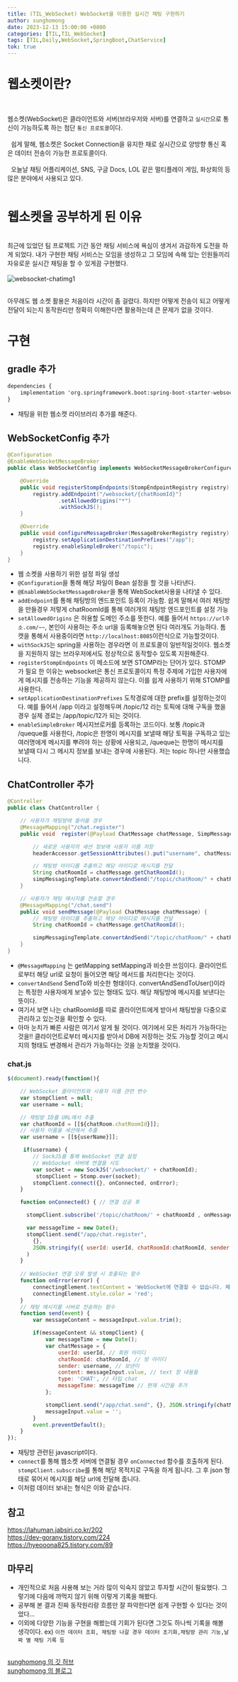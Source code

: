```yaml
---
title: (TIL_WebSocket) WebSocket을 이용한 실시간 채팅 구현하기
author: sunghomong
date: 2023-12-13 15:00:00 +0800
categories: [TIL,TIL_WebSocket]
tags: [TIL,Daily,WebSocket,SpringBoot,ChatService]
tok: true
---
```


# 웹소켓이란?
<br>

웹소켓(WebSocket)은 클라이언트와 서버(브라우저와 서버)를 연결하고 `실시간`으로 통신이 가능하도록 하는 첨단 `통신 프로토콜`이다.<br><br>
 
쉽게 말해, 웹소켓은 Socket Connection을 유지한 채로 실시간으로 양방향 통신 혹은 데이터 전송이 가능한 프로토콜이다.<br><br>
 
오늘날 채팅 어플리케이션, SNS, 구글 Docs, LOL 같은 멀티플레이 게임, 화상회의 등 많은 분야에서 사용되고 있다.<br><br>

# 웹소켓을 공부하게 된 이유
<br>
최근에 있었던 팀 프로젝트 기간 동안 채팅 서비스에 욕심이 생겨서 과감하게 도전을 하게 되었다. 내가 구현한 채팅 서비스는 모임을 생성하고 그 모임에 속해 있는 인원들끼리 자유로운 실시간 채팅을 할 수 있게끔 구현했다.<br><br>

<img src="https://i.ibb.co/vk15cHL/websocket-chatimg1.png" alt="websocket-chatimg1">
<br><br>

아무래도 웹 소켓 활용은 처음이라 시간이 좀 걸렸다. 하지만 어떻게 전송이 되고 어떻게 전달이 되는지 동작원리만 정확히 이해한다면 활용하는데 큰 문제가 없을 것이다.

# 구현

## gradle 추가

```xml
dependencies {
	implementation 'org.springframework.boot:spring-boot-starter-websocket'
}
```

- 채팅을 위한 웹소캣 라이브러리 추가를 해준다.

## WebSocketConfig 추가

```java
@Configuration
@EnableWebSocketMessageBroker
public class WebSocketConfig implements WebSocketMessageBrokerConfigurer {

    @Override
    public void registerStompEndpoints(StompEndpointRegistry registry) {
        registry.addEndpoint("/websocket/{chatRoomId}")
                .setAllowedOrigins("*")
                .withSockJS();
    }

    @Override
    public void configureMessageBroker(MessageBrokerRegistry registry) {
        registry.setApplicationDestinationPrefixes("/app");
        registry.enableSimpleBroker("/topic");
    }
}
```

- 웹 소켓을 사용하기 위한 설정 파일 생성
- `@Configuration`을 통해 해당 파일이 Bean 설정을 할 것을 나타낸다.
- `@EnableWebSocketMessageBroker`을 통해 WebSocket사용을 나타낼 수 있다.
- `addEndpoint`를 통해 채팅방의 엔드포인트 등록이 가능함.
  쉽게 말해서 여러 채팅방을 만들경우 저렇게 chatRoomId를 통해 여러개의 채팅방 엔드포인트를 설정 가능 
- `setAllowedOrigins` 은 허용할 도메인 주소를 뜻한다.
  예를 들어서 `https://url주소.com/~~`, 본인이 사용하는 주소 url을 등록해놓으면 된다 여러개도 가능하다. 톰캣을 통해서 사용중이라면 `http://localhost:8085`이런식으로 가능할것이다.
- `withSockJS`는 spring을 사용하는 경우라면 이 프로토콜이 일반적일것이다. 웹소켓을 지원하지 않는 브라우저에서도 정상적으로 동작할수 있도록 지원해준다.
- `registerStompEndpoints` 이 메소드에 보면 STOMP라는 단어가 있다. STOMP가 필요 한 이유는 websocket은 통신 프로토콜이지 특정 주제에 가입한 사용자에게 메시지를 전송하는 기능을 제공하지 않는다. 이를 쉽게 사용하기 위해 STOMP를 사용한다.
- `setApplicationDestinationPrefixes`
  도착경로에 대한 prefix를 설정하는것이다. 예를 들어서 /app 이라고 설정해두며 /topic/12 라는 토픽에 대해 구독을 했을 경우 실제 경로는 /app/topic/12가 되는 것이다.
- `enableSimpleBroker`
  메시지브로커를 등록하는 코드이다. 보통 /topic과 /queque를 사용한다, /topic은 한명이 메시지를 보낼때 해당 토픽을 구독하고 있는 여러명에게 메시지를 뿌려야 하는 상황에 사용되고, /queque는 한명이 메시지를 보낼때 다시 그 메시지 정보를 보내는 경우에 사용된다. 저는 topic 하나만 사용했습니다.

## ChatController 추가

```java
@Controller
public class ChatController {

    // 사용자가 채팅방에 들어올 경우
    @MessageMapping("/chat.register")
    public void  register(@Payload ChatMessage chatMessage, SimpMessageHeaderAccessor headerAccessor) {

        // 새로운 사용자의 세션 정보에 사용자 이름 저장
        headerAccessor.getSessionAttributes().put("username", chatMessage.getSender());

        // 채팅방 아이디를 추출하고 해당 아이디로 메시지를 전달
        String chatRoomId = chatMessage.getChatRoomId();
        simpMessagingTemplate.convertAndSend("/topic/chatRoom/" + chatRoomId, chatMessage);
    }

    // 사용자가 채팅 메시지를 전송할 경우
    @MessageMapping("/chat.send")
    public void sendMessage(@Payload ChatMessage chatMessage) {
        // 채팅방 아이디를 추출하고 해당 아이디로 메시지를 전달
        String chatRoomId = chatMessage.getChatRoomId();

        simpMessagingTemplate.convertAndSend("/topic/chatRoom/" + chatRoomId, chatMessage);
    }
}
```

- `@MessageMapping` 는 getMapping setMapping과 비슷한 쓰임이다. 클라이언트로부터 해당 url로 요청이 들어오면 해당 메서드를 처리한다는 것이다.
- `convertAndSend` SendTo와 비슷한 형태이다. convertAndSendToUser()이라는 특정한 사용자에게 보낼수 있는 형태도 있다. 해당 채팅방에 메시지를 보낸다는 뜻이다.
- 여기서 보면 나는 chatRoomId를 따로 클라이언트에게 받아서 채팅방을 다중으로 관리하고 있는것을 확인할 수 있다.
- 아마 눈치가 빠른 사람은 여기서 알게 될 것이다. 여기에서 모든 처리가 가능하다는 것을!! 클라이언트로부터 메시지를 받아서 DB에 저장하는 것도 가능할 것이고 메시지의 형태도 변경해서 관리가 가능하다는 것을 눈치챘을 것이다.

### chat.js
```js
$(document).ready(function(){

    // WebSocket 클라이언트와 사용자 이름 관련 변수
    var stompClient = null;
    var username = null;

    // 채팅방 ID를 URL에서 추출
    var chatRoomId = [[${chatRoom.chatRoomId}]];
    // 사용자 이름을 세션에서 추출
    var username = [[${userName}]];

     if(username) {
        // SockJS를 통해 WebSocket 연결 설정
        // WebSocket 서버에 연결을 시도
        var socket = new SockJS('/websocket/' + chatRoomId);
         stompClient = Stomp.over(socket);
        stompClient.connect({}, onConnected, onError);
    }

    function onConnected() { // 연결 성공 후

      stompClient.subscribe('/topic/chatRoom/' + chatRoomId , onMessageReceived);

      var messageTime = new Date();
      stompClient.send("/app/chat.register",
        {},
        JSON.stringify({ userId: userId, chatRoomId:chatRoomId, sender: username, type: 'JOIN' messageTime: messageTime})
      )
    }
    
    // WebSocket 연결 오류 발생 시 호출되는 함수
    function onError(error) {
        connectingElement.textContent = 'WebSocket에 연결할 수 없습니다. 페이지를 새로 고치거나 관리자에게 문의하십시오.';
        connectingElement.style.color = 'red';
    }
    // 채팅 메시지를 서버로 전송하는 함수
    function send(event) {
        var messageContent = messageInput.value.trim();

        if(messageContent && stompClient) {
            var messageTime = new Date();
            var chatMessage = {
                userId: userId, // 회원 아이디
                chatRoomId: chatRoomId, // 방 아이디
                sender: username, // 보낸이
                content: messageInput.value, // text 창 내용들
                type: 'CHAT', // 타입 chat
                messageTime: messageTime // 현재 시간을 추가
            };

            stompClient.send("/app/chat.send", {}, JSON.stringify(chatMessage));
            messageInput.value = '';
        }
        event.preventDefault();
    }
});
```
- 채팅방 관련된 javascript이다.
- `connect`를 통해 웹소켓 서버에 연결될 경우 `onConnected` 함수를 호출하게 된다. `stompClient.subscribe`를 통해 해당 목적지로 구독을 하게 됩니다. 그 후 json 형태로 묶어서 메시지를 해당 url에 전달해 줍니다.
- 이처럼 데이터 보내는 형식은 이와 같습니다.

## 참고

https://lahuman.jabsiri.co.kr/202 <br>
https://dev-gorany.tistory.com/224 <br>
https://hyeooona825.tistory.com/89

## 마무리

- 개인적으로 처음 사용해 보는 거라 많이 익숙지 않았고 투자할 시간이 필요했다. 그렇기에 다음에 까먹지 않기 위해 이렇게 기록을 해봤다.
- 공부해 본 결과 진짜 동작원리랑 흐름만 잘 파악한다면 쉽게 구현할 수 있다는 것이었다...
- 이외에 다양한 기능을 구현을 해봤는데 기회가 된다면 그것도 하나씩 기록을 해볼 생각이다. ex) `이전 데이터 조회, 채팅방 나갈 경우 데이터 초기화,채팅방 관리 기능,날짜 별 채팅 기록 등`
<br><br>
  
[sunghomong 의 깃 허브](https://github.com/sunghomong) <br>
[sunghomong 의 블로그](https://sunghomong.github.io/)